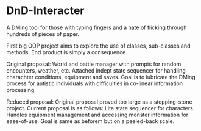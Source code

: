 # DnD-Interacter
A DMing tool for those with typing fingers and a hate of flicking through hundreds of pieces of paper.

First big OOP project aims to explore the use of classes, sub-classes and methods. End product is simply a consequence.

Original proposal:
  World and battle manager with prompts for random encounters, weather, etc.
  Attached indept state sequencer for handling charachter conditions, equipment and saves.
  Goal is to lubricate the DMing process for autistic individuals with difficulties in co-linear information processing.
  
Reduced proposal:
  Original proposal proved too large as a stepping-stone project. Current proposal is as follows:
  Lite state sequencer for characters. 
  Handles equipment management and accessing monster information for ease-of-use.
  Goal is same as beforem but on a peeled-back scale.
